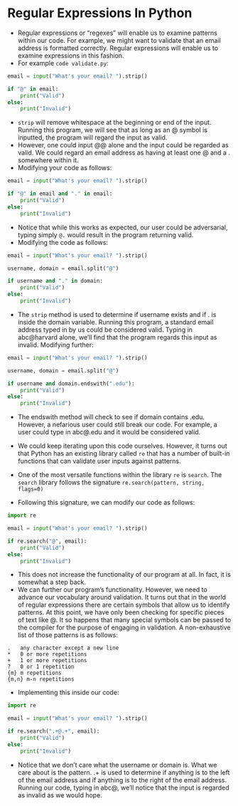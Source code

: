 # Regular Expressions In Python

- Regular expressions or “regexes” will enable us to examine patterns within our code. For example, we might want to validate that an email address is formatted correctly. Regular expressions will enable us to examine expressions in this fashion.
- For example `code validate.py`:

```Python
email = input("What's your email? ").strip()

if "@" in email:
    print("Valid")
else:
    print("Invalid")
```

- `strip` will remove whitespace at the beginning or end of the input. Running this program, we will see that as long as an @ symbol is inputted, the program will regard the input as valid.
- However, one could input @@ alone and the input could be regarded as valid. We could regard an email address as having at least one @ and a . somewhere within it.
- Modifying your code as follows:

```Python
email = input("What's your email? ").strip()

if "@" in email and "." in email:
    print("Valid")
else:
    print("Invalid")

```

- Notice that while this works as expected, our user could be adversarial, typing simply `@.` would result in the program returning valid.
- Modifying the code as follows:

```Python
email = input("What's your email? ").strip()

username, domain = email.split("@")

if username and "." in domain:
    print("Valid")
else:
    print("Invalid")
```

- The `strip` method is used to determine if username exists and if . is inside the domain variable. Running this program, a standard email address typed in by us could be considered valid. Typing in abc@harvard alone, we’ll find that the program regards this input as invalid.
  Modifying further:

```Python
email = input("What's your email? ").strip()

username, domain = email.split("@")

if username and domain.endswith(".edu"):
    print("Valid")
else:
    print("Invalid")

```

- The endswith method will check to see if domain contains .edu. However, a nefarious user could still break our code. For example, a user could type in abc@.edu and it would be considered valid.

- We could keep iterating upon this code ourselves. However, it turns out that Python has an existing library called `re` that has a number of built-in functions that can validate user inputs against patterns.
- One of the most versatile functions within the library `re` is `search`. The `search` library follows the signature `re.search(pattern, string, flags=0)`
- Following this signature, we can modify our code as follows:

```Python
import re

email = input("What's your email? ").strip()

if re.search("@", email):
    print("Valid")
else:
    print("Invalid")
```

- This does not increase the functionality of our program at all. In fact, it is somewhat a step back.
- We can further our program’s functionality. However, we need to advance our vocabulary around validation. It turns out that in the world of regular expressions there are certain symbols that allow us to identify patterns. At this point, we have only been checking for specific pieces of text like @. It so happens that many special symbols can be passed to the compiler for the purpose of engaging in validation. A non-exhaustive list of those patterns is as follows:

```
.   any character except a new line
*   0 or more repetitions
+   1 or more repetitions
?   0 or 1 repetition
{m} m repetitions
{m,n} m-n repetitions
```

- Implementing this inside our code:

```Python
import re

email = input("What's your email? ").strip()

if re.search(".+@.+", email):
    print("Valid")
else:
    print("Invalid")
```

- Notice that we don’t care what the username or domain is. What we care about is the pattern. .+ is used to determine if anything is to the left of the email address and if anything is to the right of the email address. Running our code, typing in abc@, we’ll notice that the input is regarded as invalid as we would hope.
